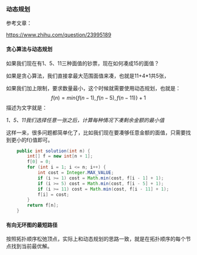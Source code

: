 ### 动态规划

参考文章：

https://www.zhihu.com/question/23995189



#### 贪心算法与动态规划



如果我们现在有1、5、11三种面值的钞票，现在如何凑成15的面值？

如果是贪心算法，我们直接拿最大范围面值来凑，也就是11+4*1共5张，

如果我们加上限制，要求数量最小，这个时候就需要使用动态规划，也就是：
$$
f(n) = min\{ f(n-1),f(n-5),f(n-11) \} + 1
$$
描述为文字就是：

*1、5、11我们选择任意一张之后，计算每种情况下凑剩余金额的最小值*



这样一来，很多问题都简单化了，比如我们现在要凑够任意金额的面值，只需要找到更小的f()值即可。

```java
    public int solution(int n) {
        int[] f = new int[n + 1];
        f[0] = 0;
        for (int i = 1; i <= n; i++) {
            int cost = Integer.MAX_VALUE;
            if (i >= 1) cost = Math.min(cost, f[i - 1] + 1);
            if (i >= 5) cost = Math.min(cost, f[i - 5] + 1);
            if (i >= 11) cost = Math.min(cost, f[i - 11] + 1);
            f[i] = cost;
        }
        return f[n];
    }
```



#### 有向无环图的最短路径

按照拓扑顺序松弛顶点，实际上和动态规划的思路一致，就是在拓扑顺序的每个节点找到当前最优解。




